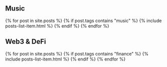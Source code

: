 ---
---

<br/>
<h2>Music</h2>
{% for post in site.posts %}
{% if post.tags contains "music" %}
{% include posts-list-item.html %}
{% endif %}
{% endfor %}
<br/>
<h2>Web3 & DeFi</h2>
{% for post in site.posts %}
{% if post.tags contains "finance" %}
{% include posts-list-item.html %}
{% endif %}
{% endfor %}
